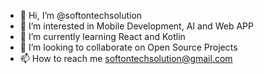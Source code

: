 - 👋 Hi, I’m @softontechsolution
- 👀 I’m interested in Mobile Development, AI and Web APP
- 🌱 I’m currently learning React and Kotlin
- 💞️ I’m looking to collaborate on Open Source Projects
- 📫 How to reach me softontechsolution@gmail.com

<!---
softontechsolution/softontechsolution is a ✨ special ✨ repository because its `README.md` (this file) appears on your GitHub profile.
You can click the Preview link to take a look at your changes.
--->

